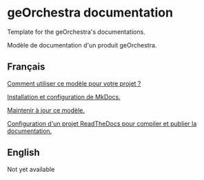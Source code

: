 # geOrchestra documentation

Template for the geOrchestra's documentations.

Modèle de documentation d'un produit geOrchestra.


## Français

[Comment utiliser ce modèle pour votre projet ?](utiliser.md)

[Installation et configuration de MkDocs.](installer.md)

[Maintenir à jour ce modèle.](maintenir.md)

[Configuration d'un projet ReadTheDocs pour compiler et publier la documentation.](readthedocs.md)


## English

Not yet available



